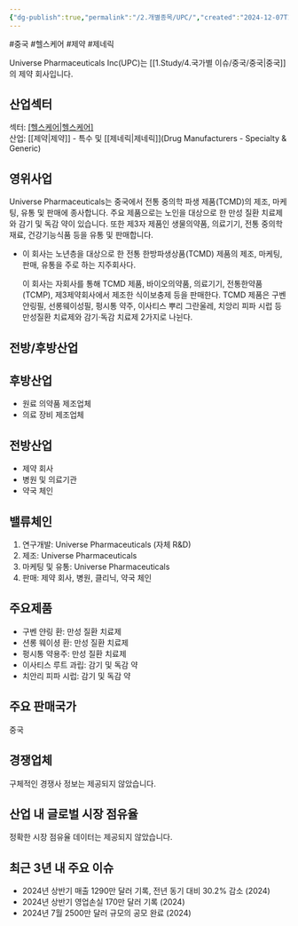 ```yaml
---
{"dg-publish":true,"permalink":"/2.개별종목/UPC/","created":"2024-12-07T11:37:02.030+09:00","updated":"2025-06-03T20:06:01.906+09:00"}
---
```


#중국 #헬스케어 #제약 #제네릭

Universe Pharmaceuticals Inc(UPC)는 [[1.Study/4.국가별 이슈/중국/중국\|중국]]의 제약 회사입니다.

## 산업섹터

섹터: [[헬스케어\|헬스케어]](Healthcare)  
산업: [[제약\|제약]] - 특수 및 [[제네릭\|제네릭]](Drug Manufacturers - Specialty & Generic)

## 영위사업

Universe Pharmaceuticals는 중국에서 전통 중의학 파생 제품(TCMD)의 제조, 마케팅, 유통 및 판매에 종사합니다. 주요 제품으로는 노인을 대상으로 한 만성 질환 치료제와 감기 및 독감 약이 있습니다. 또한 제3자 제품인 생물의약품, 의료기기, 전통 중의학 재료, 건강기능식품 등을 유통 및 판매합니다.

- 이 회사는 노년층을 대상으로 한 전통 한방파생상품(TCMD) 제품의 제조, 마케팅, 판매, 유통을 주로 하는 지주회사다.  
  
  이 회사는 자회사를 통해 TCMD 제품, 바이오의약품, 의료기기, 전통한약품(TCMP), 제3제약회사에서 제조한 식이보충제 등을 판매한다.  TCMD 제품은 구벤 얀링필, 선롱웨이성필, 펑시통 약주, 이사티스 뿌리 그란울레, 치앙리 피파 시럽 등 만성질환 치료제와 감기·독감 치료제 2가지로 나뉜다.  


## 전방/후방산업

## 후방산업

- 원료 의약품 제조업체
- 의료 장비 제조업체

## 전방산업

- 제약 회사
- 병원 및 의료기관
- 약국 체인

## 밸류체인

1. 연구개발: Universe Pharmaceuticals (자체 R&D)
2. 제조: Universe Pharmaceuticals
3. 마케팅 및 유통: Universe Pharmaceuticals
4. 판매: 제약 회사, 병원, 클리닉, 약국 체인

## 주요제품

- 구벤 얀링 환: 만성 질환 치료제
- 션롱 웨이셩 환: 만성 질환 치료제
- 펑시통 약용주: 만성 질환 치료제
- 이사티스 루트 과립: 감기 및 독감 약
- 치안리 피파 시럽: 감기 및 독감 약

## 주요 판매국가

중국

## 경쟁업체

구체적인 경쟁사 정보는 제공되지 않았습니다.

## 산업 내 글로벌 시장 점유율

정확한 시장 점유율 데이터는 제공되지 않았습니다.

## 최근 3년 내 주요 이슈

- 2024년 상반기 매출 1290만 달러 기록, 전년 동기 대비 30.2% 감소 (2024)
- 2024년 상반기 영업손실 170만 달러 기록 (2024)
- 2024년 7월 2500만 달러 규모의 공모 완료 (2024)